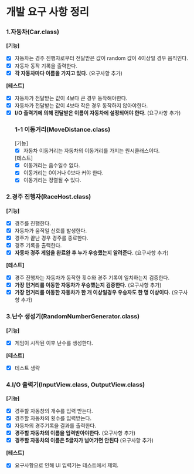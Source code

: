 # 개발 요구 사항 정리

### 1.자동차(Car.class)

**[기능]**
- [x] 자동차는 경주 진행자로부터 전달받은 값이 random 값이 4이상일 경우 움직인다.
- [x] 자동차 동작 기록을 출력한다.
- [x] **각 자동차마다 이름을 가지고 있다.** (요구사항 추가)

**[테스트]**
- [x] 자동차가 전달받는 값이 4보다 큰 경우 동작해야한다.
- [x] 자동차가 전달받는 값이 4보다 작은 경우 동작하지 않아야한다.
- [x] **I/O 출력기에 의해 전달받은 이름이 자동차에 설정되어야 한다.** (요구사항 추가)
   ### 1-1 이동거리(MoveDistance.class)
   [기능]
  - [x] 자동차 이동거리는 자동차의 이동거리를 가지는 원시클래스이다.

  [테스트]
    - [x] 이동거리는 음수일수 없다.
    - [x] 이동거리는 0이거나 0보다 커야 한다.
    - [x] 이동거리는 정렬될 수 있다.

### 2.경주 진행자(RaceHost.class)

**[기능]**
- [x] 경주를 진행한다.
- [x] 자동차가 움직일 신호를 발생한다.
- [x] 경주가 끝난 경우 경주를 종료한다.
- [x] 경주 기록을 출력한다.
- [x] **자동차 경주 게임을 완료완 후 누가 우승했는지 알려준다.** (요구사항 추가)

**[테스트]**
- [x] 경주 진행자는 자동차가 동작한 횟수와 경주 기록이 일치하는지 검증한다.
- [x] **가장 먼거리를 이동한 자동차가 우승했는지 검증한다.** (요구사항 추가)
- [x] **가장 먼거리를 이동한 자동차가 한 개 이상일경우 우승자도 한 명 이상이다.** (요구사항 추가)

### 3.난수 생성기(RandomNumberGenerator.class)
**[기능]**
- [x] 게임이 시작된 이후 난수를 생성한다.

**[테스트]**
- [x] 테스트 생략

### 4.I/O 출력기(InputView.class, OutputView.class)
**[기능]**
- [x] 경주할 자동창의 개수를 입력 받는다.
- [x] 경주할 자동차의 횟수를 입력받는다.
- [x] 자동차의 경주기록을 결과를 출력한다.
- [x] **경주할 자동차의 이름을 입력받아야한다.** (요구사항 추가)
- [x] **경주할 자동차의 이름은 5글자가 넘어가면 안된다** (요구사항 추가)

**[테스트]**
- [x] 요구사항으로 인해 UI 입력기는 테스트에서 제외.
